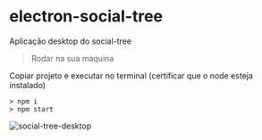 # electron-social-tree

<p>Aplicação desktop do social-tree</p>

> Rodar na sua maquina 
<p> Copiar projeto e executar no terminal (certificar que o node esteja instalado)</p>

```
> npm i
> npm start
```

![social-tree-desktop](https://user-images.githubusercontent.com/95758854/192053730-4dc793e4-a105-46aa-9479-06a968437091.png)
